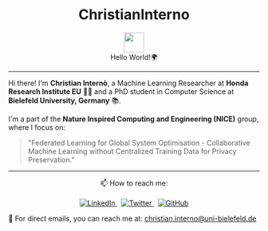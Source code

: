<h1 align="center">ChristianInterno</h1>
<p align="center">
  <img src="https://media.giphy.com/media/SWoSkN6DxTszqIKEqv/giphy.gif" width="40"> 
  <br>Hello World!🌍
</p>

---

Hi there! I'm **Christian Internò**, a Machine Learning Researcher at **Honda Research Institute EU** 👨‍💻 and a PhD student in Computer Science at **Bielefeld University, Germany** 📚.

I'm a part of the **Nature Inspired Computing and Engineering (NICE)** group, where I focus on:

> "Federated Learning for Global System Optimisation - Collaborative Machine Learning without Centralized Training Data for Privacy Preservation."

---

<p align="center">
  📫 How to reach me: 
  <br><br>
  <a href="https://www.linkedin.com/in/christian-interno">
    <img src="https://img.shields.io/badge/LinkedIn-%230077B5.svg?&style=for-the-badge&logo=linkedin&logoColor=white" alt="LinkedIn">
  </a>
  &nbsp;
  <a href="https://twitter.com/ChristianInte16">
    <img src="https://img.shields.io/badge/Twitter-%231DA1F2.svg?&style=for-the-badge&logo=twitter&logoColor=white" alt="Twitter">
  </a>
  &nbsp;
  <a href="https://github.com/YourGitHubUsername">
    <img src="https://img.shields.io/badge/GitHub-%2312100E.svg?&style=for-the-badge&logo=github&logoColor=white" alt="GitHub">
  </a>
</p>

🦜 For direct emails, you can reach me at: 
[christian.interno@uni-bielefeld.de](mailto:christian.interno@uni-bielefeld.de)

